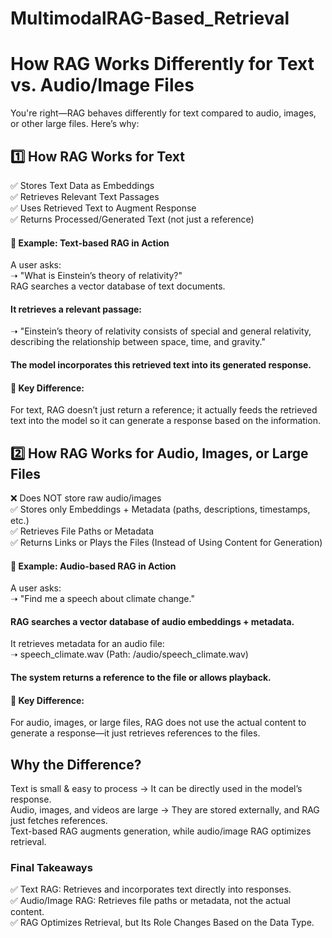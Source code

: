 # MultimodalRAG-Based_Retrieval


# How RAG Works Differently for Text vs. Audio/Image Files <br>
You're right—RAG behaves differently for text compared to audio, images, or other large files. Here’s why:<br>

## 1️⃣ How RAG Works for Text<br>
✅ Stores Text Data as Embeddings<br>
✅ Retrieves Relevant Text Passages<br>
✅ Uses Retrieved Text to Augment Response<br>
✅ Returns Processed/Generated Text (not just a reference)<br>

#### 🔹 Example: Text-based RAG in Action<br>
A user asks:<br>
➝ "What is Einstein’s theory of relativity?"<br>
RAG searches a vector database of text documents.<br>
#### It retrieves a relevant passage:<br>
➝ "Einstein’s theory of relativity consists of special and general relativity, describing the relationship between space, time, and gravity."
#### The model incorporates this retrieved text into its generated response.<br>
#### 🔑 Key Difference:<br>
For text, RAG doesn’t just return a reference; it actually feeds the retrieved text into the model so it can generate a response based on the information.<br>

## 2️⃣ How RAG Works for Audio, Images, or Large Files<br>
❌ Does NOT store raw audio/images<br>
✅ Stores only Embeddings + Metadata (paths, descriptions, timestamps, etc.)<br>
✅ Retrieves File Paths or Metadata<br>
✅ Returns Links or Plays the Files (Instead of Using Content for Generation)<br>

#### 🔹 Example: Audio-based RAG in Action<br>
A user asks:<br>
➝ "Find me a speech about climate change."<br>
#### RAG searches a vector database of audio embeddings + metadata.<br>
It retrieves metadata for an audio file:<br>
➝ speech_climate.wav (Path: /audio/speech_climate.wav)<br>
#### The system returns a reference to the file or allows playback.<br>
#### 🔑 Key Difference:<br>
For audio, images, or large files, RAG does not use the actual content to generate a response—it just retrieves references to the files.

## Why the Difference?<br>
Text is small & easy to process → It can be directly used in the model’s response.<br>
Audio, images, and videos are large → They are stored externally, and RAG just fetches references.<br>
Text-based RAG augments generation, while audio/image RAG optimizes retrieval.<br>
### Final Takeaways<br>
✅ Text RAG: Retrieves and incorporates text directly into responses.<br>
✅ Audio/Image RAG: Retrieves file paths or metadata, not the actual content.<br>
✅ RAG Optimizes Retrieval, but Its Role Changes Based on the Data Type.<br>
